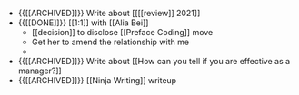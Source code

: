 - {{[[ARCHIVED]]}}  Write about [[[[review]] 2021]]
- {{[[DONE]]}}  [[1:1]] with [[Alia Bei]]
    - [[decision]] to disclose [[Preface Coding]] move
    - Get her to amend the relationship with me
    - 
- {{[[ARCHIVED]]}}  Write about [[How can you tell if you are effective as a manager?]]
- {{[[ARCHIVED]]}} [[Ninja Writing]] writeup

